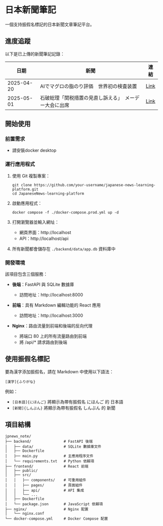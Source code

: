 # 日本新聞筆記

一個支持振假名標記的日本新聞文章筆記平台。


## 進度追蹤

以下是已上傳的新聞筆記記錄：

| 日期 | 新聞 | 連結 |
|------|------|------|
| 2025-04-20 | AIでマグロの脂のり評価　世界初の検査装置 | [Link](https://www.youtube.com/watch?v=CrAdYelsDVU) |
| 2025-05-01 | 石破総理「関税措置の見直し訴える」　メーデー大会に出席 | [Link]([https://www.youtube.com/watch?v=CrAdYelsDVU](https://www.youtube.com/watch?v=spsDKEvBYu8)) |

## 開始使用

### 前置需求

- 請安裝docker desktop

### 運行應用程式

1. 使用 Git 複製專案：
   ```
   git clone https://github.com/your-username/japanese-news-learning-platform.git
   cd JapaneseNews-learning-platform
   ```

2. 啟動應用程式：
   ```
   docker compose -f ./docker-compose.prod.yml up -d
   ```

3. 打開瀏覽器並輸入網址：
   - 網頁界面：http://localhost
   - API：http://localhost/api

4. 所有新聞都會儲存在 `./backend/data/app.db` 資料庫中

### 開發環境

該項目包含三個服務：

- **後端**：FastAPI 與 SQLite 數據庫
  - 訪問地址：http://localhost:8000
  
- **前端**：具有 Markdown 編輯功能的 React 應用
  - 訪問地址：http://localhost:3000
  
- **Nginx**：路由流量到前端和後端的反向代理
  - 將端口 80 上的所有流量路由到前端
  - 將 /api/* 請求路由到後端

## 使用振假名標記

要為漢字添加振假名，請在 Markdown 中使用以下語法：

```
[漢字]{ふりがな}
```

例如：
- `[日本語]{にほんご}` 將顯示為帶有振假名 にほんご 的 日本語
- `[新聞]{しんぶん}` 將顯示為帶有振假名 しんぶん 的 新聞

## 項目結構

```
jpnews_note/
├── backend/               # FastAPI 後端
│   ├── data/              # SQLite 數據庫文件
│   ├── Dockerfile
│   ├── main.py            # 主應用程序文件
│   └── requirements.txt   # Python 依賴項
├── frontend/              # React 前端
│   ├── public/
│   ├── src/
│   │   ├── components/    # 可重用組件
│   │   ├── pages/         # 頁面組件
│   │   ├── api/           # API 集成
│   │   └── ...
│   ├── Dockerfile
│   └── package.json       # JavaScript 依賴項
├── nginx/                 # Nginx 配置
│   └── nginx.conf
└── docker-compose.yml     # Docker Compose 配置
``` 
